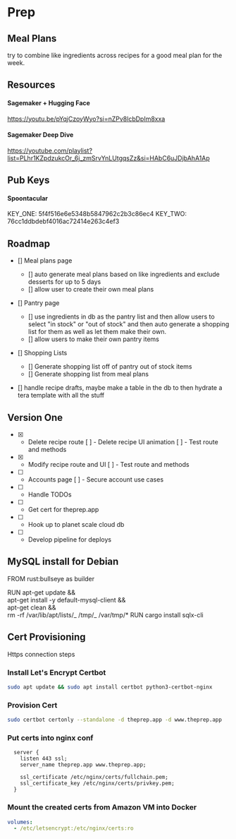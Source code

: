 # Prep

## Meal Plans

try to combine like ingredients across recipes for a good meal plan for the week.

## Resources

#### Sagemaker + Hugging Face

https://youtu.be/pYqjCzoyWyo?si=nZPv8lcbDpIm8xxa

#### Sagemaker Deep Dive

https://youtube.com/playlist?list=PLhr1KZpdzukcOr_6j_zmSrvYnLUtgqsZz&si=HAbC6uJDjbAhA1Ap

## Pub Keys

#### Spoontacular

KEY_ONE: 5f4f516e6e5348b5847962c2b3c86ec4
KEY_TWO: 76cc1ddbdebf4016ac72414e263c4ef3

## Roadmap

- [] Meal plans page

  - [] auto generate meal plans based on like ingredients and exclude desserts for up to 5 days
  - [] allow user to create their own meal plans

- [] Pantry page

  - [] use ingredients in db as the pantry list and then allow users to select "in stock" or "out of stock" and then auto generate a shopping list for them as well as let them make their own.
  - [] allow users to make their own pantry items

- [] Shopping Lists

  - [] Generate shopping list off of pantry out of stock items
  - [] Generate shopping list from meal plans

- [] handle recipe drafts, maybe make a table in the db to then hydrate a tera template with all the stuff

## Version One

- [x] - Delete recipe route
    [ ] - Delete recipe UI animation
    [ ] - Test route and methods
- [x] - Modify recipe route and UI
    [ ] - Test route and methods
- [ ] - Accounts page
    [ ] - Secure account use cases
- [ ] - Handle TODOs
- [ ] - Get cert for theprep.app
- [ ] - Hook up to planet scale cloud db
- [ ] - Develop pipeline for deploys

## MySQL install for Debian

FROM rust:bullseye as builder

RUN apt-get update && \
 apt-get install -y default-mysql-client && \
 apt-get clean && \
 rm -rf /var/lib/apt/lists/_ /tmp/_ /var/tmp/\*
RUN cargo install sqlx-cli

## Cert Provisioning

Https connection steps

### Install Let's Encrypt Certbot

```bash
sudo apt update && sudo apt install certbot python3-certbot-nginx
```

### Provision Cert

```bash
sudo certbot certonly --standalone -d theprep.app -d www.theprep.app
```

### Put certs into nginx conf

```nginx
  server {
    listen 443 ssl;
    server_name theprep.app www.theprep.app;

    ssl_certificate /etc/nginx/certs/fullchain.pem;
    ssl_certificate_key /etc/nginx/certs/privkey.pem;
  }
```

### Mount the created certs from Amazon VM into Docker

```yaml
volumes:
  - /etc/letsencrypt:/etc/nginx/certs:ro
```
